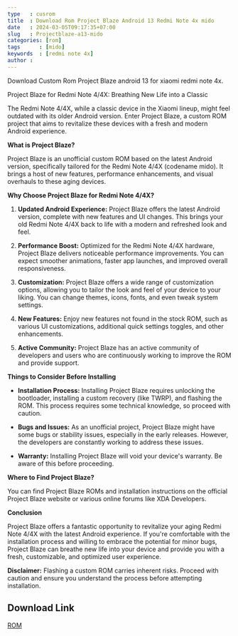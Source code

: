 ```yaml
---
type   : cusrom
title  : Download Rom Project Blaze Android 13 Redmi Note 4x mido
date   : 2024-03-05T09:17:35+07:00
slug   : Projectblaze-a13-mido
categories: [rom]
tags      : [mido]
keywords  : [redmi note 4x]
author : 
---
```


Download Custom Rom Project Blaze android 13 for xiaomi redmi note 4x.


Project Blaze for Redmi Note 4/4X: Breathing New Life into a Classic

The Redmi Note 4/4X, while a classic device in the Xiaomi lineup, might feel outdated with its older Android version. Enter Project Blaze, a custom ROM project that aims to revitalize these devices with a fresh and modern Android experience.

**What is Project Blaze?**

Project Blaze is an unofficial custom ROM based on the latest Android version, specifically tailored for the Redmi Note 4/4X (codename mido). It brings a host of new features, performance enhancements, and visual overhauls to these aging devices.

**Why Choose Project Blaze for Redmi Note 4/4X?**

1. **Updated Android Experience:** Project Blaze offers the latest Android version, complete with new features and UI changes. This brings your old Redmi Note 4/4X back to life with a modern and refreshed look and feel.

2. **Performance Boost:** Optimized for the Redmi Note 4/4X hardware, Project Blaze delivers noticeable performance improvements. You can expect smoother animations, faster app launches, and improved overall responsiveness.

3. **Customization:** Project Blaze offers a wide range of customization options, allowing you to tailor the look and feel of your device to your liking. You can change themes, icons, fonts, and even tweak system settings.

4. **New Features:**  Enjoy new features not found in the stock ROM, such as various UI customizations, additional quick settings toggles, and other enhancements.

5. **Active Community:** Project Blaze has an active community of developers and users who are continuously working to improve the ROM and provide support.

**Things to Consider Before Installing**

* **Installation Process:** Installing Project Blaze requires unlocking the bootloader, installing a custom recovery (like TWRP), and flashing the ROM. This process requires some technical knowledge, so proceed with caution.

* **Bugs and Issues:** As an unofficial project, Project Blaze might have some bugs or stability issues, especially in the early releases. However, the developers are constantly working to address these issues.

* **Warranty:** Installing Project Blaze will void your device's warranty. Be aware of this before proceeding.

**Where to Find Project Blaze?**

You can find Project Blaze ROMs and installation instructions on the official Project Blaze website or various online forums like XDA Developers. 

**Conclusion**

Project Blaze offers a fantastic opportunity to revitalize your aging Redmi Note 4/4X with the latest Android experience. If you're comfortable with the installation process and willing to embrace the potential for minor bugs, Project Blaze can breathe new life into your device and provide you with a fresh, customizable, and optimized user experience.

**Disclaimer:** Flashing a custom ROM carries inherent risks. Proceed with caution and ensure you understand the process before attempting installation.


## Download Link
[ROM](https://www.pling.com/p/1795900/)

